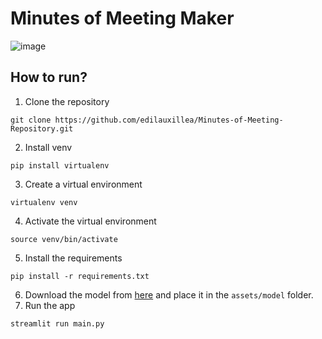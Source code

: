 # Minutes of Meeting Maker
![image](https://user-images.githubusercontent.com/68477362/202777104-1680342f-872b-4f82-81e0-0221178b6f43.png)

## How to run?

1. Clone the repository
```
git clone https://github.com/edilauxillea/Minutes-of-Meeting-Repository.git
```

2. Install venv
```
pip install virtualenv
```
3. Create a virtual environment
```
virtualenv venv
```
4. Activate the virtual environment
```
source venv/bin/activate
```
5. Install the requirements
```
pip install -r requirements.txt
```
6. Download the model from [here](https://www.kaggle.com/code/iamyajat/meeting-transcript-summarization/data) and place it in the `assets/model` folder.
7. Run the app
```
streamlit run main.py
```

